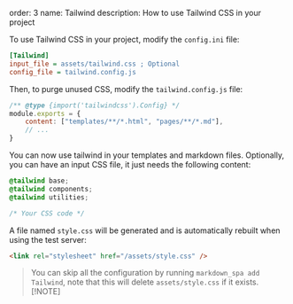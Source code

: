 order: 3
name: Tailwind
description: How to use Tailwind CSS in your project

To use Tailwind CSS in your project, modify the `config.ini` file:
```ini
[Tailwind]
input_file = assets/tailwind.css ; Optional
config_file = tailwind.config.js
```

Then, to purge unused CSS, modify the `tailwind.config.js` file:
```js
/** @type {import('tailwindcss').Config} */
module.exports = {
    content: ["templates/**/*.html", "pages/**/*.md"],
    // ...
}
```

You can now use tailwind in your templates and markdown files.
Optionally, you can have an input CSS file, it just needs the following content:
```css
@tailwind base;
@tailwind components;
@tailwind utilities;

/* Your CSS code */
```

A file named `style.css` will be generated and is automatically rebuilt when using the test server:
```html
<link rel="stylesheet" href="/assets/style.css" />
```

> You can skip all the configuration by running `markdown_spa add Tailwind`, note that this will delete `assets/style.css` if it exists.
> [!NOTE]

